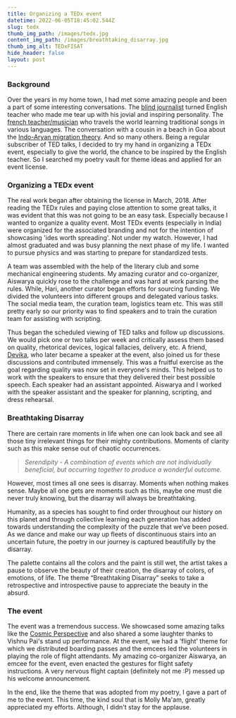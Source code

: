```yaml
---
title: Organizing a TEDx event
datetime: 2022-06-05T18:45:02.544Z
slug: tedx
thumb_img_path: /images/tedx.jpg
content_img_path: /images/breathtaking_disarray.jpg
thumb_img_alt: TEDxFISAT
hide_header: false
layout: post
---
```

### Background

Over the years in my home town, I had met some amazing people and been a part of some interesting conversations. The [blind journalist](https://www.youtube.com/watch?v=yUyYmZaAhqM) turned English teacher who made me tear up with his jovial and inspiring personality. The [french teacher/musician](https://www.youtube.com/watch?v=_mam3EJoTSQ) who travels the world learning traditional songs in various languages. The conversation with a cousin in a beach in Goa about the [Indo-Aryan migration theory](https://www.youtube.com/watch?v=LEYV7dJaunY). And so many others. Being a regular subscriber of TED talks, I decided to try my hand in organizing a TEDx event, especially to give the world, the chance to be inspired by the English teacher. So I searched my poetry vault for theme ideas and applied for an event license. 

### Organizing a TEDx event

The real work began after obtaining the license in March, 2018. After reading the TEDx rules and paying close attention to some great talks, it was evident that this was not going to be an easy task. Especially because I wanted to organize a quality event. Most TEDx events (especially in India) were organized for the associated branding and not for the intention of showcasing 'ides worth spreading'. Not under my watch. However, I had almost graduated and was busy planning the next phase of my life. I wanted to pursue physics and was starting to prepare for standardized tests. 

A team was assembled with the help of the literary club and some mechanical engineering students. My amazing curator and co-organizer, Aiswarya quickly rose to the challenge and was hard at work parsing the rules.  While, Hari, another curator began efforts for sourcing funding. We divided the volunteers into different groups and delegated various tasks. The social media team, the curation team, logistics team etc. This was still pretty early so our priority was to find speakers and to train the curation team for assisting with scripting. 

Thus began the scheduled viewing of TED talks and follow up discussions. We would pick one or two talks per week and critically assess them based on quality, rhetorical devices, logical fallacies, delivery, etc. A friend, [Devika](https://www.youtube.com/watch?v=Gc0agFucJ_o), who later became a speaker at the event, also joined us for these discussions and contributed immensely. This was a fruitful exercise as the goal regarding quality was now set in everyone's minds. This helped us to work with the speakers to ensure that they delivered their best possible speech. Each speaker had an assistant appointed. Aiswarya and I worked with the speaker assistant and the speaker for planning, scripting, and dress rehearsal.

### Breathtaking Disarray

There are certain rare moments in life when one can look back and see all those tiny irrelevant things for their mighty contributions. Moments of clarity such as this make sense out of chaotic occurrences.

> *Serendipity - A combination of events which are not individually beneficial, but occurring together to produce a wonderful outcome.*

However, most times all one sees is disarray. Moments when nothing makes sense. Maybe all one gets are moments such as this, maybe one must die never truly knowing, but the disarray will always be breathtaking.

Humanity, as a species has sought to find order throughout our history on this planet and through collective learning each generation has added towards understanding the complexity of the puzzle that we’ve been posed. As we dance and make our way up fleets of discontinuous stairs into an uncertain future, the poetry in our journey is captured beautifully by the disarray.

The palette contains all the colors and the paint is still wet, the artist takes a pause to observe the beauty of their creation, the disarray of colors, of emotions, of life. The theme “Breathtaking Disarray” seeks to take a retrospective and introspective pause to appreciate the beauty in the absurd.

### The event

The event was a tremendous success. We showcased some amazing talks like the [Cosmic Perspective](https://www.youtube.com/watch?v=8_578tfStPI) and also shared a some laughter thanks to Vishnu Pai's stand up performance. At the event, we had a 'flight' theme for which we distributed boarding passes and the emcees led the volunteers in playing the role of flight attendants. My amazing co-organizer Aiswarya, an emcee for the event, even enacted the gestures for flight safety instructions. A very nervous flight captain (definitely not me :P) messed up his welcome announcement.

In the end, like the theme that was adopted from my poetry, I gave a part of me to the event. This time, the kind soul that is Molly Ma'am, greatly appreciated my efforts. Although, I didn't stay for the applause.